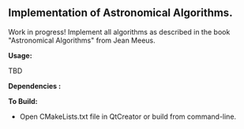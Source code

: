 ## Implementation of Astronomical Algorithms.

Work in progress!
Implement all algorithms as described in the book "Astronomical Algorithms" from Jean Meeus.

**Usage:**

TBD

**Dependencies :**


**To Build:**

- Open CMakeLists.txt file in QtCreator or build from command-line.
